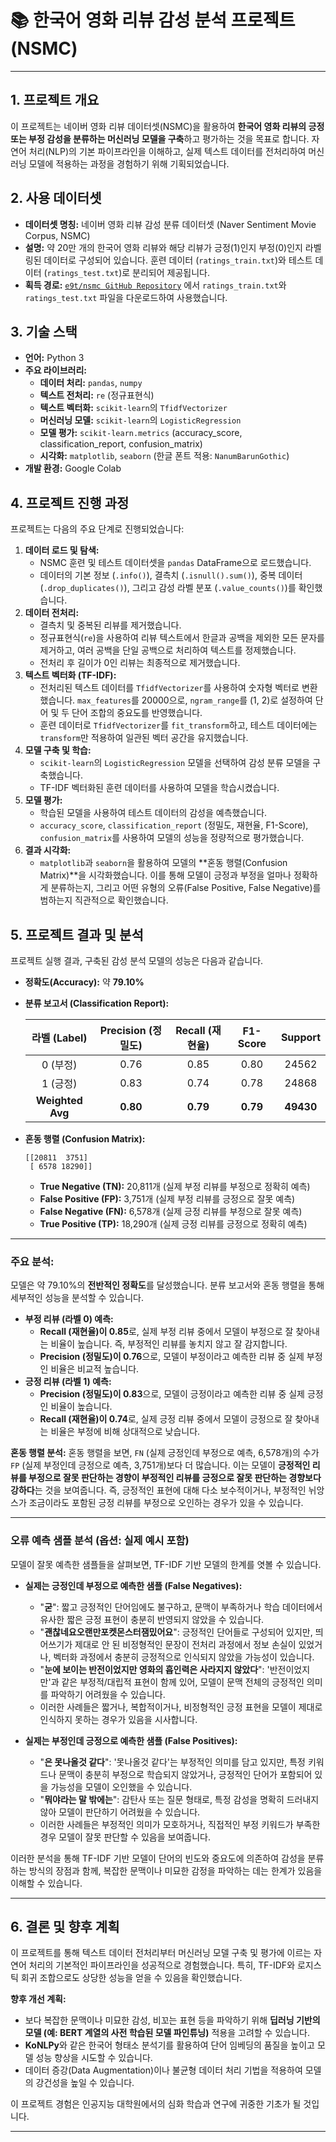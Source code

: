 # 📚 한국어 영화 리뷰 감성 분석 프로젝트 (NSMC)

---

## 1. 프로젝트 개요

이 프로젝트는 네이버 영화 리뷰 데이터셋(NSMC)을 활용하여 **한국어 영화 리뷰의 긍정 또는 부정 감성을 분류하는 머신러닝 모델을 구축**하고 평가하는 것을 목표로 합니다. 자연어 처리(NLP)의 기본 파이프라인을 이해하고, 실제 텍스트 데이터를 전처리하여 머신러닝 모델에 적용하는 과정을 경험하기 위해 기획되었습니다.

## 2. 사용 데이터셋

* **데이터셋 명칭:** 네이버 영화 리뷰 감성 분류 데이터셋 (Naver Sentiment Movie Corpus, NSMC)
* **설명:** 약 20만 개의 한국어 영화 리뷰와 해당 리뷰가 긍정(1)인지 부정(0)인지 라벨링된 데이터로 구성되어 있습니다. 훈련 데이터 (`ratings_train.txt`)와 테스트 데이터 (`ratings_test.txt`)로 분리되어 제공됩니다.
* **획득 경로:** [`e9t/nsmc GitHub Repository`](https://github.com/e9t/nsmc) 에서 `ratings_train.txt`와 `ratings_test.txt` 파일을 다운로드하여 사용했습니다.

## 3. 기술 스택

* **언어:** Python 3
* **주요 라이브러리:**
    * **데이터 처리:** `pandas`, `numpy`
    * **텍스트 전처리:** `re` (정규표현식)
    * **텍스트 벡터화:** `scikit-learn`의 `TfidfVectorizer`
    * **머신러닝 모델:** `scikit-learn`의 `LogisticRegression`
    * **모델 평가:** `scikit-learn.metrics` (accuracy_score, classification_report, confusion_matrix)
    * **시각화:** `matplotlib`, `seaborn` (한글 폰트 적용: `NanumBarunGothic`)
* **개발 환경:** Google Colab 

## 4. 프로젝트 진행 과정

프로젝트는 다음의 주요 단계로 진행되었습니다:

1.  **데이터 로드 및 탐색:**
    * NSMC 훈련 및 테스트 데이터셋을 `pandas` DataFrame으로 로드했습니다.
    * 데이터의 기본 정보 (`.info()`), 결측치 (`.isnull().sum()`), 중복 데이터 (`.drop_duplicates()`), 그리고 감성 라벨 분포 (`.value_counts()`)를 확인했습니다.
2.  **데이터 전처리:**
    * 결측치 및 중복된 리뷰를 제거했습니다.
    * 정규표현식(`re`)을 사용하여 리뷰 텍스트에서 한글과 공백을 제외한 모든 문자를 제거하고, 여러 공백을 단일 공백으로 처리하여 텍스트를 정제했습니다.
    * 전처리 후 길이가 0인 리뷰는 최종적으로 제거했습니다.
3.  **텍스트 벡터화 (TF-IDF):**
    * 전처리된 텍스트 데이터를 `TfidfVectorizer`를 사용하여 숫자형 벡터로 변환했습니다. `max_features`를 20000으로, `ngram_range`를 (1, 2)로 설정하여 단어 및 두 단어 조합의 중요도를 반영했습니다.
    * 훈련 데이터로 `TfidfVectorizer`를 `fit_transform`하고, 테스트 데이터에는 `transform`만 적용하여 일관된 벡터 공간을 유지했습니다.
4.  **모델 구축 및 학습:**
    * `scikit-learn`의 `LogisticRegression` 모델을 선택하여 감성 분류 모델을 구축했습니다.
    * TF-IDF 벡터화된 훈련 데이터를 사용하여 모델을 학습시켰습니다.
5.  **모델 평가:**
    * 학습된 모델을 사용하여 테스트 데이터의 감성을 예측했습니다.
    * `accuracy_score`, `classification_report` (정밀도, 재현율, F1-Score), `confusion_matrix`를 사용하여 모델의 성능을 정량적으로 평가했습니다.
6.  **결과 시각화:**
    * `matplotlib`과 `seaborn`을 활용하여 모델의 **혼동 행렬(Confusion Matrix)**을 시각화했습니다. 이를 통해 모델이 긍정과 부정을 얼마나 정확하게 분류하는지, 그리고 어떤 유형의 오류(False Positive, False Negative)를 범하는지 직관적으로 확인했습니다.

## 5. 프로젝트 결과 및 분석

프로젝트 실행 결과, 구축된 감성 분석 모델의 성능은 다음과 같습니다.

* **정확도(Accuracy):** 약 **79.10%**
* **분류 보고서 (Classification Report):**

    | 라벨 (Label) | Precision (정밀도) | Recall (재현율) | F1-Score | Support |
    | :----------: | :----------------: | :-------------: | :------: | :-----: |
    |   0 (부정)   |        0.76        |       0.85      |   0.80   |  24562  |
    |   1 (긍정)   |        0.83        |       0.74      |   0.78   |  24868  |
    | **Weighted Avg** |        **0.80** |       **0.79** |   **0.79** |  **49430** |

* **혼동 행렬 (Confusion Matrix):**
    ```
    [[20811  3751]
     [ 6578 18290]]
    ```
    * **True Negative (TN):** 20,811개 (실제 부정 리뷰를 부정으로 정확히 예측)
    * **False Positive (FP):** 3,751개 (실제 부정 리뷰를 긍정으로 잘못 예측)
    * **False Negative (FN):** 6,578개 (실제 긍정 리뷰를 부정으로 잘못 예측)
    * **True Positive (TP):** 18,290개 (실제 긍정 리뷰를 긍정으로 정확히 예측)

---

### **주요 분석:**

모델은 약 79.10%의 **전반적인 정확도**를 달성했습니다. 분류 보고서와 혼동 행렬을 통해 세부적인 성능을 분석할 수 있습니다.

* **부정 리뷰 (라벨 0) 예측:**
    * **Recall (재현율)이 0.85**로, 실제 부정 리뷰 중에서 모델이 부정으로 잘 찾아내는 비율이 높습니다. 즉, 부정적인 리뷰를 놓치지 않고 잘 감지합니다.
    * **Precision (정밀도)이 0.76**으로, 모델이 부정이라고 예측한 리뷰 중 실제 부정인 비율은 비교적 높습니다.
* **긍정 리뷰 (라벨 1) 예측:**
    * **Precision (정밀도)이 0.83**으로, 모델이 긍정이라고 예측한 리뷰 중 실제 긍정인 비율이 높습니다.
    * **Recall (재현율)이 0.74**로, 실제 긍정 리뷰 중에서 모델이 긍정으로 잘 찾아내는 비율은 부정에 비해 상대적으로 낮습니다.

**혼동 행렬 분석:**
혼동 행렬을 보면, `FN` (실제 긍정인데 부정으로 예측, 6,578개)의 수가 `FP` (실제 부정인데 긍정으로 예측, 3,751개)보다 더 많습니다. 이는 모델이 **긍정적인 리뷰를 부정으로 잘못 판단하는 경향이 부정적인 리뷰를 긍정으로 잘못 판단하는 경향보다 강하다**는 것을 보여줍니다. 즉, 긍정적인 표현에 대해 다소 보수적이거나, 부정적인 뉘앙스가 조금이라도 포함된 긍정 리뷰를 부정으로 오인하는 경우가 있을 수 있습니다.

---

### **오류 예측 샘플 분석 (옵션: 실제 예시 포함)**

모델이 잘못 예측한 샘플들을 살펴보면, TF-IDF 기반 모델의 한계를 엿볼 수 있습니다.

* **실제는 긍정인데 부정으로 예측한 샘플 (False Negatives):**
    * "**굳**": 짧고 긍정적인 단어임에도 불구하고, 문맥이 부족하거나 학습 데이터에서 유사한 짧은 긍정 표현이 충분히 반영되지 않았을 수 있습니다.
    * "**괜찮네요오랜만포켓몬스터잼밌어요**": 긍정적인 단어들로 구성되어 있지만, 띄어쓰기가 제대로 안 된 비정형적인 문장이 전처리 과정에서 정보 손실이 있었거나, 벡터화 과정에서 충분히 긍정적으로 인식되지 않았을 가능성이 있습니다.
    * "**눈에 보이는 반전이었지만 영화의 흡인력은 사라지지 않았다**": '반전이었지만'과 같은 부정적/대립적 표현이 함께 있어, 모델이 문맥 전체의 긍정적인 의미를 파악하기 어려웠을 수 있습니다.
    * 이러한 사례들은 짧거나, 복합적이거나, 비정형적인 긍정 표현을 모델이 제대로 인식하지 못하는 경우가 있음을 시사합니다.

* **실제는 부정인데 긍정으로 예측한 샘플 (False Positives):**
    * "**은 못나올것 같다**": '못나올것 같다'는 부정적인 의미를 담고 있지만, 특정 키워드나 문맥이 충분히 부정으로 학습되지 않았거나, 긍정적인 단어가 포함되어 있을 가능성을 모델이 오인했을 수 있습니다.
    * "**뭐야라는 말 밖에는**": 감탄사 또는 질문 형태로, 특정 감성을 명확히 드러내지 않아 모델이 판단하기 어려웠을 수 있습니다.
    * 이러한 사례들은 부정적인 의미가 모호하거나, 직접적인 부정 키워드가 부족한 경우 모델이 잘못 판단할 수 있음을 보여줍니다.

이러한 분석을 통해 TF-IDF 기반 모델이 단어의 빈도와 중요도에 의존하여 감성을 분류하는 방식의 장점과 함께, 복잡한 문맥이나 미묘한 감정을 파악하는 데는 한계가 있음을 이해할 수 있습니다.

---
## 6. 결론 및 향후 계획

이 프로젝트를 통해 텍스트 데이터 전처리부터 머신러닝 모델 구축 및 평가에 이르는 자연어 처리의 기본적인 파이프라인을 성공적으로 경험했습니다. 특히, TF-IDF와 로지스틱 회귀 조합으로도 상당한 성능을 얻을 수 있음을 확인했습니다.

**향후 개선 계획:**
* 보다 복잡한 문맥이나 미묘한 감성, 비꼬는 표현 등을 파악하기 위해 **딥러닝 기반의 모델 (예: BERT 계열의 사전 학습된 모델 파인튜닝)** 적용을 고려할 수 있습니다.
* **KoNLPy**와 같은 한국어 형태소 분석기를 활용하여 단어 임베딩의 품질을 높이고 모델 성능 향상을 시도할 수 있습니다.
* 데이터 증강(Data Augmentation)이나 불균형 데이터 처리 기법을 적용하여 모델의 강건성을 높일 수 있습니다.

이 프로젝트 경험은 인공지능 대학원에서의 심화 학습과 연구에 귀중한 기초가 될 것입니다.

---
